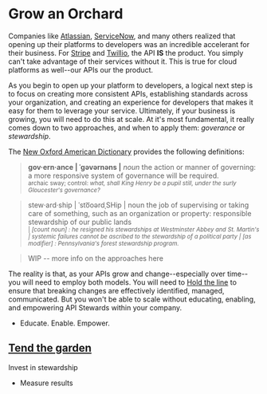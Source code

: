 # Grow an Orchard

Companies like [Atlassian](https://developer.atlassian.com/), [ServiceNow](https://developer.servicenow.com/dev.do),  and many others realized that opening up their platforms to developers was an incredible accelerant for their business. For [Stripe](https://stripe.dev/) and [Twillio](https://www.twilio.com/docs/api), the API **IS** the product. You simply can't take advantage of their services without it. This is true for cloud platforms as well--our APIs our the product.

As you begin to open up your platform to developers, a logical next step is to focus on creating more consistent APIs, establishing standards across your organization, and creating an experience for developers that makes it easy for them to leverage your service. Ultimately, if your business is growing, you will need to do this at scale. At it's most fundamental, it really comes down to two approaches, and when to apply them: *goverance* or *stewardship*.

The [New Oxford American Dictionary](https://www.oxfordreference.com/) provides the following definitions:

> **gov·ern·ance | ˈɡəvərnəns |**
> *noun*
> the action or manner of governing: a more responsive system of governance will be required.
> <br/><sup> archaic sway; control: *what, shall King Henry be a pupil still, under the surly Gloucester's governance?* </sup>

> stew·ard·ship | ˈsto͞oərdˌSHip |
> noun
> the job of supervising or taking care of something, such as an organization or property: responsible stewardship of our public lands
> <br/><sup> | *[count noun] : he resigned his stewardships at Westminster Abbey and St. Martin's | systemic failures cannot be ascribed to the stewardship of a political party | [as modifier] : Pennsylvania's forest stewardship program.* </sup>

> WIP -- more info on the approaches here

The reality is that, as your APIs grow and change--especially over time--you will need to employ both models. You will need to [Hold the line](./Hold-the-line.md) to ensure that breaking changes are effectively identified, managed, communicated. But you won't be able to scale without educating, enabling, and empowering API Stewards within your company.

* Educate. Enable. Empower.

## [Tend the garden](tend-the-garden.md)
Invest in stewardship

* Measure results
